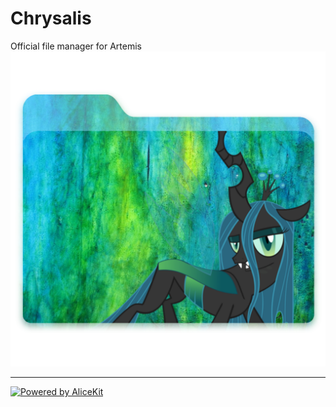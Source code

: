 # Chrysalis
Official file manager for Artemis
![CFM](Chrysalis%20File%20Manager.png)

---

[![Powered by AliceKit](http://artemis-project.github.io/assets/images/alicekit-poweredby.png)](https://github.com/artemis-project/alicekit/wiki)

